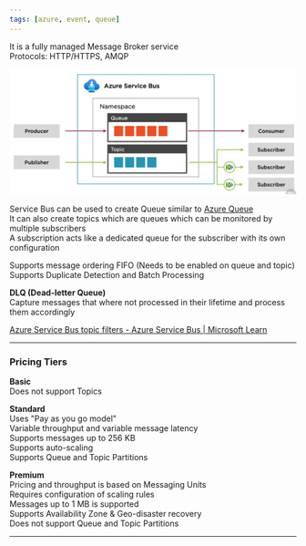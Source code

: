 ```yaml
---
tags: [azure, event, queue]
---
```


It is a fully managed Message Broker service  
Protocols: HTTP/HTTPS, AMQP  

![Azure Service Bus|650](../images/azure-service-bus.png)

Service Bus can be used to create Queue similar to [Azure Queue](../Azure%20Storage%20Services/Azure%20Queue.md)  
It can also create topics which are queues which can be monitored by multiple subscribers  
A subscription acts like a dedicated queue for the subscriber with its own configuration  

Supports message ordering FIFO (Needs to be enabled on queue and topic)  
Supports Duplicate Detection and Batch Processing

**DLQ (Dead-letter Queue)**  
Capture messages that where not processed in their lifetime and process them accordingly

[Azure Service Bus topic filters - Azure Service Bus | Microsoft Learn](https://learn.microsoft.com/en-us/azure/service-bus-messaging/topic-filters)

---

### Pricing Tiers

**Basic**  
Does not support Topics

**Standard**  
Uses "Pay as you go model"  
Variable throughput and variable message latency  
Supports messages up to 256 KB  
Supports auto-scaling  
Supports Queue and Topic Partitions

**Premium**  
Pricing and throughput is based on Messaging Units  
Requires configuration of scaling rules  
Messages up to 1 MB is supported  
Supports Availability Zone & Geo-disaster recovery  
Does not support Queue and Topic Partitions

---
